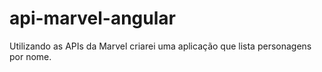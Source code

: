 # api-marvel-angular
Utilizando as APIs da Marvel criarei uma aplicação que lista personagens por nome.
